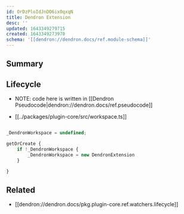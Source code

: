 ```yaml
---
id: OrDzPloIdJnDO6ix0qxqN
title: Dendron Extension
desc: ''
updated: 1643349279715
created: 1643349273970
schema: '[[dendron://dendron.docs/ref.module-schema]]'
---
```


## Summary

## Lifecycle

- NOTE: code here is written in [[Dendron Pseudocode|dendron://dendron.docs/ref.pseudocode]]

- [[../packages/plugin-core/src/workspace.ts]]

```ts

_DendronWorkspace = undefined;

getOrCreate { 
    if !_DendronWorkspace { 
        _DendronWorkspace = new DendronExtension
    }

}
```

## Related
- [[dendron://dendron.docs/pkg.plugin-core.ref.watchers.lifecycle]]
